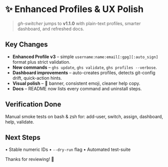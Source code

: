 # ✨ Enhanced Profiles & UX Polish

> _gh-switcher_ jumps to **v1.1.0** with plain-text profiles, smarter dashboard, and refreshed docs.

## Key Changes

- **Enhanced Profile v3** – simple `username:name:email[:gpg][:auto_sign]` format plus strict validation.
- **New commands** – `ghs update`, `ghs validate`, `ghs profiles --verbose`.
- **Dashboard improvements** – auto-creates profiles, detects git-config drift, quick-action hints.
- **Visual polish** – 🎯 banner, consistent emoji, cleaner help copy.
- **Docs** – README now lists every command and uninstall steps.

## Verification Done

Manual smoke tests on bash & zsh for: add-user, switch, assign, dashboard, help, validate.

## Next Steps

• Stable numeric IDs • `--dry-run` flag • Automated test-suite

Thanks for reviewing! 🎉
